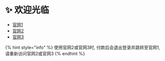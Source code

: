 # ✨ 欢迎光临

* [官网1](https://a.xn--6nq44r2uh9rhj7f.com)
* [官网2](https://xn--mes358ac0l6iy.com)
* [官网3](https://xn--fiq93tcnn892b.com)

{% hint style="info" %}
使用官网2或官网3时, 付款后会退出登录并跳转至官网1, 请重新访问官网2或官网3
{% endhint %}
